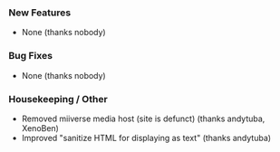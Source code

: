### New Features

- None (thanks nobody)

### Bug Fixes

- None (thanks nobody)

### Housekeeping / Other

- Removed miiverse media host (site is defunct) (thanks andytuba, XenoBen)
- Improved "sanitize HTML for displaying as text" (thanks andytuba)
